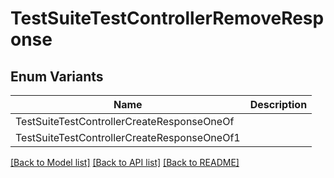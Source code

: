 # TestSuiteTestControllerRemoveResponse

## Enum Variants

| Name | Description |
|---- | -----|
| TestSuiteTestControllerCreateResponseOneOf |  |
| TestSuiteTestControllerCreateResponseOneOf1 |  |

[[Back to Model list]](../README.md#documentation-for-models) [[Back to API list]](../README.md#documentation-for-api-endpoints) [[Back to README]](../README.md)


